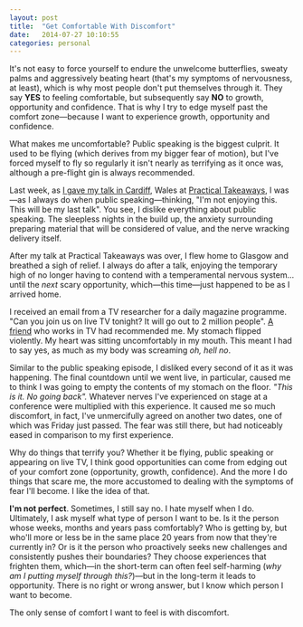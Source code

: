 ```yaml
---
layout: post
title:  "Get Comfortable With Discomfort"
date:   2014-07-27 10:10:55
categories: personal
---
```

It's not easy to force yourself to endure the unwelcome butterflies, sweaty palms and aggressively beating heart (that's my symptoms of nervousness, at least), which is why most people don't put themselves through it. They say <strong>YES</strong> to feeling comfortable, but subsequently say <strong>NO</strong> to growth, opportunity and confidence. That is why I try to edge myself past the comfort zone—because I want to experience growth, opportunity and confidence.

What makes me uncomfortable? Public speaking is the biggest culprit. It used to be flying (which derives from my bigger fear of motion), but I've forced myself to fly so regularly it isn't nearly as terrifying as it once was, although a pre-flight gin is always recommended.

Last week, as <a href="http://insurancebyjack.co.uk/news/2014/07/24/practical-takeaways.html">I gave my talk in Cardiff</a>, Wales at <a href="http://practicaltakeaways.co.uk">Practical Takeaways</a>, I was—as I always do when public speaking—thinking, "I'm not enjoying this. This will be my last talk". You see, I dislike everything about public speaking. The sleepless nights in the build up, the anxiety surrounding preparing material that will be considered of value, and the nerve wracking delivery itself.

After my talk at Practical Takeaways was over, I flew home to Glasgow and breathed a sigh of relief. I always do after a talk, enjoying the temporary high of no longer having to contend with a temperamental nervous system… until the <em>next</em> scary opportunity, which—this time—just happened to be as I arrived home.

I received an email from a TV researcher for a daily magazine programme. "Can you join us on live TV tonight? It will go out to 2 million people". <a href="http://twitter.com/hellorogue">A friend</a> who works in TV had recommended me. My stomach flipped violently. My heart was sitting uncomfortably in my mouth. This meant I had to say yes, as much as my body was screaming <em>oh, hell no</em>.

Similar to the public speaking episode, I disliked every second of it as it was happening. The final countdown until we went live, in particular, caused me to think I was going to empty the contents of my stomach on the floor. <em>"This is it. No going back".</em> Whatever nerves I've experienced on stage at a conference were multiplied with this experience. It caused me so much discomfort, in fact, I've unmercifully agreed on another two dates, one of which was Friday just passed. The fear was still there, but had noticeably eased in comparison to my first experience.

Why do things that terrify you? Whether it be flying, public speaking or appearing on live TV, I think good opportunities can come from edging out of your comfort zone (opportunity, growth, confidence). And the more I do things that scare me, the more accustomed to dealing with the symptoms of fear I'll become. I like the idea of that.

<strong>I'm not perfect</strong>. Sometimes, I still say no. I hate myself when I do. Ultimately, I ask myself what type of person I want to be. Is it the person whose weeks, months and years pass comfortably? Who is getting by, but who'll more or less be in the same place 20 years from now that they're currently in? Or is it the person who proactively seeks new challenges and consistently pushes their boundaries? They choose experiences that frighten them, which—in the short-term can often feel self-harming (<em>why am I putting myself through this?</em>)—but in the long-term it leads to opportunity. There is no right or wrong answer, but I know which person I want to become.

The only sense of comfort I want to feel is with discomfort.